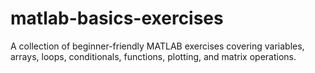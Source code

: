 # matlab-basics-exercises
A collection of beginner-friendly MATLAB exercises covering variables, arrays, loops, conditionals, functions, plotting, and matrix operations.
